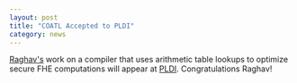 ```yaml
---
layout: post
title: "COATL Accepted to PLDI"
category: news
---
```


[Raghav's](https://raghav198.github.io/) work on a compiler that uses arithmetic table lookups to optimize secure FHE computations will appear at [PLDI](https://pldi25.sigplan.org/). Congratulations Raghav!
